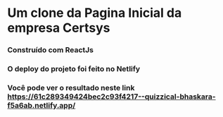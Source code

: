 # Um clone da Pagina Inicial da empresa Certsys

### Construído com ReactJs

### O deploy do projeto foi feito no Netlify

### Você pode ver o resultado neste link https://61c289349424bec2c93f4217--quizzical-bhaskara-f5a6ab.netlify.app/
